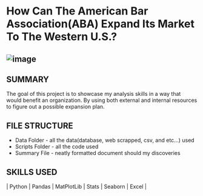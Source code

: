 # How Can The American Bar Association(ABA) Expand Its Market To The Western U.S.?
## ![image](https://github.com/Jeremiah-Byrd/ABA-ProBono-Analysis-Python/assets/101752111/57a68777-b435-4e39-bf51-01ef7016e702)

## SUMMARY 
The goal of this project is to showcase my analysis skills in a way that would benefit an organization. By using both external and internal resources to figure out a possible expansion plan.

## FILE STRUCTURE 
- Data Folder - all the data(database, web scrapped, csv, and etc...) used
- Scripts Folder - all the code used
- Summary File - neatly formatted document should my discoveries

## SKILLS USED
| Python | Pandas | MatPlotLib | Stats | Seaborn | Excel |
